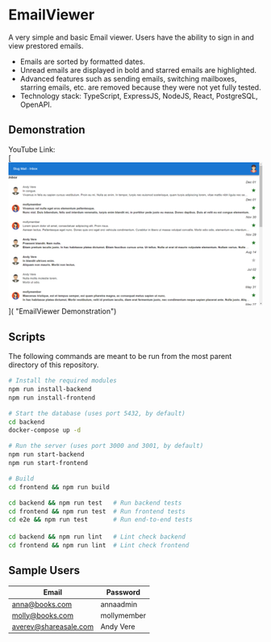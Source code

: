 # EmailViewer
A very simple and basic Email viewer. Users have the ability to sign in and view prestored emails.  
* Emails are sorted by formatted dates. 
* Unread emails are displayed in bold and starred emails are highlighted.
* Advanced features such as sending emails, switching mailboxes, starring emails, etc. are removed because they were not yet fully tested.
* Technology stack: TypeScript, ExpressJS, NodeJS, React, PostgreSQL, OpenAPI.

## Demonstration
YouTube Link:   
[![EmailViewer Demonstration](https://github.com/local-advocate/EmailViewer/blob/main/EmailViewer.PNG)]( "EmailViewer Demonstration")

## Scripts
The following commands are meant to be run from the most parent directory of this repository.

```bash
# Install the required modules
npm run install-backend
npm run install-frontend
```
```bash
# Start the database (uses port 5432, by default)
cd backend
docker-compose up -d
```
```bash
# Run the server (uses port 3000 and 3001, by default)
npm run start-backend
npm run start-frontend
```
```bash
# Build
cd frontend && npm run build
```
```bash
cd backend && npm run test   # Run backend tests
cd frontend && npm run test  # Run frontend tests
cd e2e && npm run test       # Run end-to-end tests

cd backend && npm run lint   # Lint check backend
cd frontend && npm run lint  # Lint check frontend
```

## Sample Users

| Email                     | Password    |
| -----------               | ----------- |
| anna@books.com            | annaadmin   |
| molly@books.com           | mollymember |
| averev@shareasale.com     | Andy Vere   |
